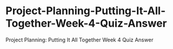 # Project-Planning-Putting-It-All-Together-Week-4-Quiz-Answer
Project Planning: Putting It All Together Week 4 Quiz Answer
